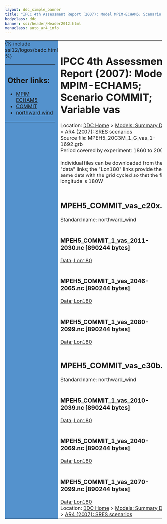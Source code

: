 ```yaml
---
layout: ddc_simple_banner
title: "IPCC 4th Assessment Report (2007): Model MPIM-ECHAM5; Scenario COMMIT; Variable vas"
bodyclass: ddc
banner: ssi/header/Header2012.html
menuclass: auto_ar4_info
---
```



<table width="100%" border="0" cellspacing="0" cellpadding="0" style="border-collapse: collapse;">
<tr style="margin:0;padding:0;border:0;">
<td style="margin:0;padding:0;border:0;height:1pt;width:150pt;background:#5492CD;" valign="top" >

<div id="lh-col2" class="auto_ar4_info">
<table class="menumain" bgcolor="#5492CD" cellspacing="0" width="100%" border="0">
<tr><td>
<h2> Other links:</h2>
<ul>
<li><a href="/auto/ar4/model-MPIM-ECHAM5.html">MPIM<br/>ECHAM5</a></li>
<li><a href="/auto/ar4/scenario-COMMIT.html">COMMIT</a></li>
<li><a href="/auto/ar4/var-northward_wind.html">northward wind</a></li>
</ul>
</td></tr>
{% include ssi12/logos/badc.html %}
</table>
</div>
</td>
<td><h1>IPCC 4th Assessment Report (2007): Model MPIM-ECHAM5; Scenario COMMIT; Variable vas</h1>

<!-- Breadcrumb1 -->
<div id="breadcrumb1" align="left">
Location: <a href="/index.html">DDC Home</a> > <a href="/sim/gcm_clim/">Models: Summary Data</a>
> <a href="/sim/gcm_clim/SRES_AR4/index.html">AR4 (2007): SRES scenarios</a>
</div>
<!-- End of Breadcrumb1 -->Source file: MPEH5_20C3M_1_G_vas_1-1692.grb
<br/>
Period covered by experiment: 1860 to 2000<br/>
<br/>Individual files can be downloaded from the "data" links; the "Lon180" links provide the same data
         with the grid cycled so that the first longitude is 180W<br/>
<br/><h2>MPEH5_COMMIT_vas_c20x.tar</h2>
Standard name: northward_wind<br>
<br/><h3>MPEH5_COMMIT_1_vas_2011-2030.nc [890244 bytes]</h3>
<a href="/cgi-bin/downl/ar4_nc/vas/MPEH5_COMMIT_1_vas_2011-2030.nc">Data; </a><a href="/cgi-bin/downl/ar4_nc/vas/MPEH5_COMMIT_1_vas_2011-2030.cyto180.nc"> Lon180</a><br/>
<br/><h3>MPEH5_COMMIT_1_vas_2046-2065.nc [890244 bytes]</h3>
<a href="/cgi-bin/downl/ar4_nc/vas/MPEH5_COMMIT_1_vas_2046-2065.nc">Data; </a><a href="/cgi-bin/downl/ar4_nc/vas/MPEH5_COMMIT_1_vas_2046-2065.cyto180.nc"> Lon180</a><br/>
<br/><h3>MPEH5_COMMIT_1_vas_2080-2099.nc [890244 bytes]</h3>
<a href="/cgi-bin/downl/ar4_nc/vas/MPEH5_COMMIT_1_vas_2080-2099.nc">Data; </a><a href="/cgi-bin/downl/ar4_nc/vas/MPEH5_COMMIT_1_vas_2080-2099.cyto180.nc"> Lon180</a><br/>
<br/><h2>MPEH5_COMMIT_vas_c30b.tar</h2>
Standard name: northward_wind<br>
<br/><h3>MPEH5_COMMIT_1_vas_2010-2039.nc [890244 bytes]</h3>
<a href="/cgi-bin/downl/ar4_nc/vas/MPEH5_COMMIT_1_vas_2010-2039.nc">Data; </a><a href="/cgi-bin/downl/ar4_nc/vas/MPEH5_COMMIT_1_vas_2010-2039.cyto180.nc"> Lon180</a><br/>
<br/><h3>MPEH5_COMMIT_1_vas_2040-2069.nc [890244 bytes]</h3>
<a href="/cgi-bin/downl/ar4_nc/vas/MPEH5_COMMIT_1_vas_2040-2069.nc">Data; </a><a href="/cgi-bin/downl/ar4_nc/vas/MPEH5_COMMIT_1_vas_2040-2069.cyto180.nc"> Lon180</a><br/>
<br/><h3>MPEH5_COMMIT_1_vas_2070-2099.nc [890244 bytes]</h3>
<a href="/cgi-bin/downl/ar4_nc/vas/MPEH5_COMMIT_1_vas_2070-2099.nc">Data; </a><a href="/cgi-bin/downl/ar4_nc/vas/MPEH5_COMMIT_1_vas_2070-2099.cyto180.nc"> Lon180</a><br/>
<!-- Breadcrumb2 -->
<div id="breadcrumb2" align="left">
Location: <a href="/index.html">DDC Home</a> > <a href="/sim/gcm_clim/">Models: Summary Data</a>
> <a href="/sim/gcm_clim/SRES_AR4/index.html">AR4 (2007): SRES scenarios</a>
</div>
<!-- End of Breadcrumb2 --></td></tr></table>
